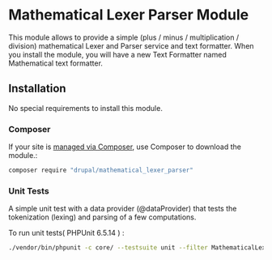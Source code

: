 # Mathematical Lexer Parser Module

This module allows to provide a simple (plus / minus / multiplication / division) mathematical Lexer and Parser service and text formatter.
When you install the module, you will have a new Text Formatter named Mathematical text formatter.

## Installation
No special requirements to install this module.


### Composer
If your site is [managed via Composer](https://www.drupal.org/node/2718229), use Composer to
download the module.:
   ```sh
   composer require "drupal/mathematical_lexer_parser"
   ```   
###  Unit Tests 
A simple unit test with a data provider (@dataProvider) that tests the tokenization (lexing) and parsing of a few computations.

To run unit tests( PHPUnit 6.5.14 ) : 
   ```sh
   ./vendor/bin/phpunit -c core/ --testsuite unit --filter MathematicalLexerParserTest
   ```